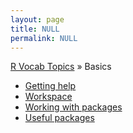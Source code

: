 ```yaml
---
layout: page
title: NULL
permalink: NULL
---
```


[R Vocab Topics](tutorials) &#187; Basics

* [Getting help](getting_help)
* [Workspace](workspace)
* [Working with packages](packages)
* [Useful packages](https://support.rstudio.com/hc/en-us/articles/201057987-Quick-list-of-useful-R-packages)
